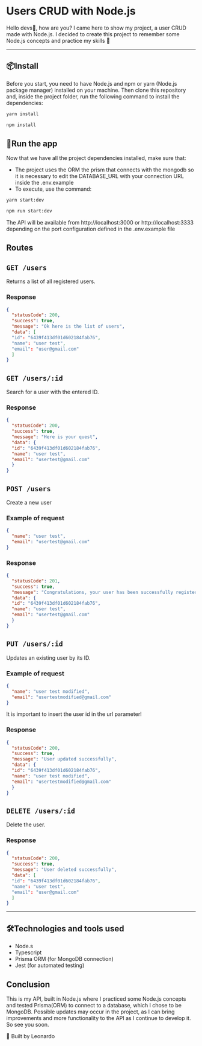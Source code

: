 # Users CRUD with Node.js

Hello devs👋, how are you? I came here to show my project, a user CRUD made with Node.js. I decided to create this project to remember some Node.js concepts and practice my skills 🤗

<hr/>

## 📦Install
Before you start, you need to have Node.js and npm or yarn (Node.js package manager) installed on your machine. Then clone this repository and, inside the project folder, run the following command to install the dependencies:
  
```bash
yarn install
```

```bash
npm install
```

## 🎲Run the app
Now that we have all the project dependencies installed, make sure that: <br/>

-  The project uses the ORM the prism that connects with the mongodb so it is necessary to edit the DATABASE_URL with your connection URL inside the .env.example
- To execute, use the command:

```bash
yarn start:dev
```

```bash
npm run start:dev
```

The API will be available from http://localhost:3000 or http://localhost:3333 depending on the port configuration defined in the .env.example file

## **Routes**

## `GET /users`

Returns a list of all registered users.

### Response

```json
{
  "statusCode": 200,
  "success": true,
  "message": "Ok here is the list of users",
  "data": [
  "id": "6439f413df01d602184fab76",
  "name": "user test",
  "email": "user@gmail.com"
  ]
}
```

## `GET /users/:id`

Search for a user with the entered ID.

### Response

```json
{
  "statusCode": 200,
  "success": true,
  "message": "Here is your quest",
  "data": {
  "id": "6439f413df01d602184fab76",
  "name": "user test",
  "email": "usertest@gmail.com"
  }
}
```

## `POST /users`

Create a new user

### Example of request

```json
{
  "name": "user test",
  "email": "usertest@gmail.com"
}
```

### Response

```json
{
  "statusCode": 201,
  "success": true,
  "message": "Congratulations, your user has been successfully registered!",
  "data": {
  "id": "6439f413df01d602184fab76",
  "name": "user test",
  "email": "usertest@gmail.com"
  }
}
```

## `PUT /users/:id`

Updates an existing user by its ID.

### Example of request

```json
{
  "name": "user test modified",
  "email": "usertestmodified@gmail.com"
}
```
It is important to insert the user id in the url parameter!

### Response

```json
{
  "statusCode": 200,
  "success": true,
  "message": "User updated successfully",
  "data": {
  "id": "6439f413df01d602184fab76",
  "name": "user test modified",
  "email": "usertestmodified@gmail.com"
  }
}
```

## `DELETE /users/:id`

Delete the user.

### Response

```json
{
  "statusCode": 200,
  "success": true,
  "message": "User deleted successfully",
  "data": [
  "id": "6439f413df01d602184fab76",
  "name": "user test",
  "email": "user@gmail.com"
  ]
}
```

<hr/>

## 🛠Technologies and tools used

- Node.s
- Typescript
- Prisma ORM (for MongoDB connection)
- Jest (for automated testing)

## Conclusion

This is my API, built in Node.js where I practiced some Node.js concepts and tested Prisma(ORM) to connect to a database, which I chose to be MongoDB. Possible updates may occur in the project, as I can bring improvements and more functionality to the API as I continue to develop it. So see you soon.

💜 Built by Leonardo
